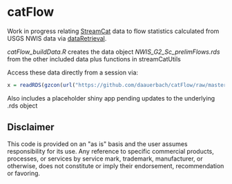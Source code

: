 # catFlow

Work in progress relating [StreamCat](http://www2.epa.gov/national-aquatic-resource-surveys/streamcat) data to flow statistics calculated from USGS NWIS data via [dataRetrieval](https://github.com/USGS-R/dataRetrieval).

*catFlow_buildData.R* creates the data object *NWIS_G2_Sc_prelimFlows.rds* from the other included data plus functions in streamCatUtils

Access these data directly from a session via:
```R
x = readRDS(gzcon(url("https://github.com/daauerbach/catFlow/raw/master/NWIS_G2_Sc_prelimFlows.rds")))
```

Also includes a placeholder shiny app pending updates to the underlying .rds object 


## Disclaimer
This code is provided on an "as is" basis and the user assumes responsibility for its use.  Any reference to specific commercial products, processes, or services by service mark, trademark, manufacturer, or otherwise, does not constitute or imply their endorsement, recommendation or favoring.
